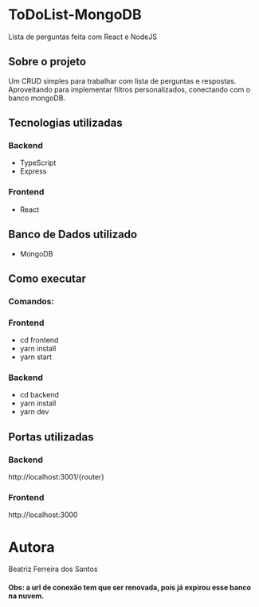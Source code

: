 # ToDoList-MongoDB
Lista de perguntas feita com React e NodeJS

## Sobre o projeto
Um CRUD simples para trabalhar com lista de perguntas e respostas. Aproveitando para implementar filtros personalizados, conectando com o banco mongoDB.

## Tecnologias utilizadas
### Backend
- TypeScript <img height="14em" src="https://cdn.jsdelivr.net/gh/devicons/devicon/icons/typescript/typescript-original.svg" />
- Express <img height="14em" src="https://cdn.jsdelivr.net/gh/devicons/devicon/icons/express/express-original.svg" />

### Frontend
- React <img height="14em" src="https://cdn.jsdelivr.net/gh/devicons/devicon/icons/react/react-original.svg" />

## Banco de Dados utilizado
- MongoDB <img height="14em" src="https://cdn.jsdelivr.net/gh/devicons/devicon/icons/mongodb/mongodb-plain-wordmark.svg" />

## Como executar 
### Comandos: 
### Frontend
- cd frontend
- yarn install
- yarn start

### Backend
- cd backend 
- yarn install
- yarn dev

## Portas utilizadas
### Backend
http://localhost:3001/{router}

### Frontend
http://localhost:3000
 
# Autora
Beatriz Ferreira dos Santos  
 
#### Obs: a url de conexão tem que ser renovada, pois já expirou esse banco na nuvem.
 

